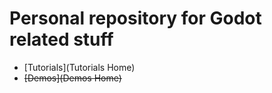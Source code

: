 # Personal repository for Godot related stuff  
  
  
* [Tutorials](Tutorials Home)  
* ~~[Demos](Demos Home)~~
